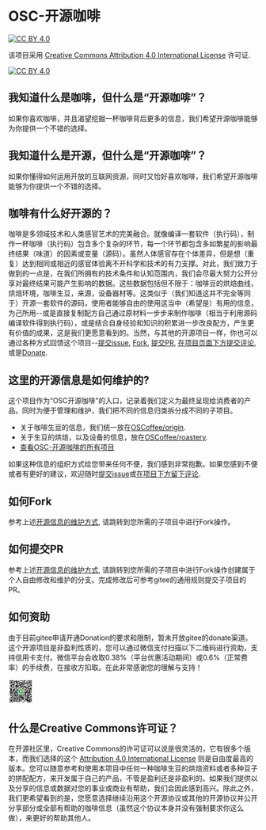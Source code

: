 # OSC-开源咖啡

[![CC BY 4.0][cc-by-shield]][cc-by]

该项目采用 [Creative Commons Attribution 4.0 International License][cc-by] 许可证.

[![CC BY 4.0][cc-by-image]][cc-by]

## 我知道什么是咖啡，但什么是“开源咖啡”？

如果你喜欢咖啡，并且渴望挖掘一杯咖啡背后更多的信息，我们希望开源咖啡能够为你提供一个不错的选择。

## 我知道什么是开源，但什么是“开源咖啡”？

如果你懂得如何运用开放的互联网资源，同时又恰好喜欢咖啡，我们希望开源咖啡能够为你提供一个不错的选择。

## 咖啡有什么好开源的？

咖啡是多领域技术和人类感官艺术的完美融合。就像编译一套软件（执行码），制作一杯咖啡（执行码）包含多个复杂的环节，每一个环节都包含多如繁星的影响最终结果（味道）的因素或变量（源码）。虽然人体感官存在个体差异，但是想（重复）达到相同或相近的感官体验离不开科学和技术的有力支撑。对此，我们致力于做到的一点是，在我们所拥有的技术条件和认知范围内，我们会尽最大努力公开分享对最终结果可能产生影响的数据。这些数据包括但不限于：咖啡豆的烘焙曲线，烘焙环境，咖啡生豆，来源，设备器材等。这类似于（我们知道这并不完全等同于）开源一套软件的源码，使用者能够自由的使用这当中（希望是）有用的信息，为己所用--或是直接复制配方自己通过原材料一步步来制作咖啡（相当于利用源码编译软件得到执行码），或是结合自身经验和知识的积累进一步改良配方，产生更有价值的成果，这是我们更愿意看到的。当然，与其他的开源项目一样，你也可以通过各种方式回馈这个项目--[提交issue](https://www.gitee.com/os_coffee/product/issues), [Fork](#如何Fork), [提交PR](#如何提交PR), [在项目页面下方提交评论](https://gitee.com/os_coffee/product#tree_comm_title), 或是[Donate](#如何资助).

## 这里的开源信息是如何维护的?

这个项目作为“OSC开源咖啡”的入口，记录着我们定义为最终呈现给消费者的产品。同时为便于管理和维护，我们把不同的信息归类拆分成不同的子项目。

- 关于咖啡生豆的信息，我们统一放在[OSCoffee/origin](https://os_coffee.gitee.io/origin/#/).
- 关于生豆的烘焙，以及设备的信息，放在[OSCoffee/roastery](https://os_coffee.gitee.io/roastery/#/).
- [查看OSC-开源咖啡的所有项目](https://www.gitee.com/os_coffee)

如果这种信息的组织方式给您带来任何不便，我们感到非常抱歉。如果您感到不便或者有更好的建议，欢迎随时[提交issue](https://www.gitee.com/os_coffee/product/issues)或[在项目下方留下评论](https://www.gitee.com/os_coffee/product).

## 如何Fork

参考上述[开源信息的维护方式](#这里的开源信息是如何维护的), 请跳转到您所需的子项目中进行Fork操作。

## 如何提交PR

参考上述[开源信息的维护方式](#这里的开源信息是如何维护的), 请跳转到您所需的子项目中进行Fork操作创建属于个人自由修改和维护的分支。完成修改后可参考gitee的通用规则提交子项目的PR。

## 如何资助

由于目前gitee申请开通Donation的要求和限制，暂未开放gitee的donate渠道。这个开源项目是非盈利性质的，您可以通过微信支付扫描以下二维码进行资助，支持信用卡支付。微信平台会收取0.38%（平台优惠活动期间）或0.6%（正常费率）的手续费，在接收方扣取。在此非常感谢您的理解与支持！

<!-- ![img|200x272](res/IMG_1057.png) -->

<img src="res/IMG_1057.png" width="10%" height="10%">

## 什么是Creative Commons许可证？

在开源社区里，Creative Commons的许可证可以说是很灵活的，它有很多个版本，而我们选择的这个 [Attribution 4.0 International License][cc-by] 则是自由度最高的版本。您可以随意参考和使用本项目中任何一种咖啡生豆的烘焙资料或者多种豆子的拼配配方，来开发属于自己的产品，不管是盈利还是非盈利的。如果我们提供以及分享的信息或数据对您的事业或商业有帮助，我们会因此感到高兴。除此之外，我们更希望看到的是，您愿意选择继续沿用这个开源协议或其他的开源协议并公开分享部分或全部有帮助的咖啡信息（虽然这个协议本身并没有强制要求你这么做），来更好的帮助其他人。

[cc-by]: https://creativecommons.org/licenses/by/4.0/deed.zh
[cc-by-image]: https://i.creativecommons.org/l/by/4.0/88x31.png
[cc-by-shield]: https://img.shields.io/badge/License-CC%20BY%204.0-lightgrey.svg
